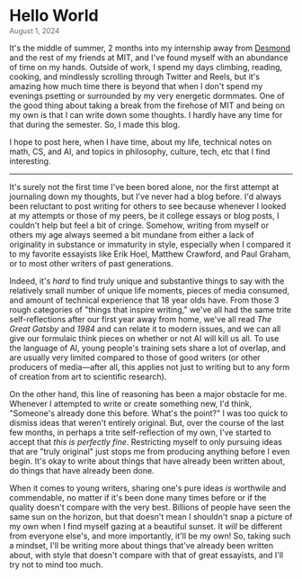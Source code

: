 <h1 style="margin-bottom: .1em;">Hello World</h1>
<div style="font-size: 0.9em; color: #666; margin-bottom: 0em;">August 1, 2024</div>

It's the middle of summer, 2 months into my internship away from [Desmond](http://desmond.mit.edu/) and the rest of my friends at MIT, and I've found myself with an abundance of time on my hands. Outside of work, I spend my days climbing, reading, cooking, and mindlessly scrolling through Twitter and Reels, but it's amazing how much time there is beyond that when I don't spend my evenings psetting or surrounded by my very energetic dormmates. One of the good thing about taking a break from the firehose of MIT and being on my own is that I can write down some thoughts. I hardly have any time for that during the semester. So, I made this blog.

I hope to post here, when I have time, about my life, technical notes on math, CS, and AI, and topics in philosophy, culture, tech, etc that I find interesting.

---

It's surely not the first time I've been bored alone, nor the first attempt at journaling down my thoughts, but I've never had a blog before. I'd always been reluctant to post writing for others to see because whenever I looked at my attempts or those of my peers, be it college essays or blog posts, I couldn't help but feel a bit of cringe. Somehow, writing from myself or others my age always seemed a bit mundane from either a lack of originality in substance or immaturity in style, especially when I compared it to my favorite essayists like Erik Hoel, Matthew Crawford, and Paul Graham, or to most other writers of past generations.

Indeed, it's *hard* to find truly unique and substantive things to say with the relatively small number of unique life moments, pieces of media consumed, and amount of technical experience that 18 year olds have. From those 3 rough categories of "things that inspire writing," we've all had the same trite self-reflections after our first year away from home, we've all read *The Great Gatsby* and *1984* and can relate it to modern issues, and we can all give our formulaic think pieces on whether or not AI will kill us all. To use the language of AI, young people's training sets share a lot of overlap, and are usually very limited compared to those of good writers (or other producers of media—after all, this applies not just to writing but to any form of creation from art to scientific research). 

On the other hand, this line of reasoning has been a major obstacle for me. Whenever I attempted to write or create something new, I'd think, "Someone's already done this before. What's the point?" I was too quick to dismiss ideas that weren't entirely original. But, over the course of the last few months, in perhaps a trite self-reflection of my own, I've started to accept that *this is perfectly fine*. Restricting myself to only pursuing ideas that are "truly original" just stops me from producing anything before I even begin. It's okay to write about things that have already been written about, do things that have already been done. 

When it comes to young writers, sharing one's pure ideas *is* worthwile and commendable, no matter if it's been done many times before or if the quality doesn't compare with the very best. Billions of people have seen the same sun on the horizon, but that doesn't mean I shouldn't snap a picture of my own when I find myself gazing at a beautiful sunset. It *will* be different from everyone else's, and more importantly, it'll be my own! So, taking such a mindset, I'll be writing more about things that've already been written about, with style that doesn't compare with that of great essayists, and I'll try not to mind too much.
